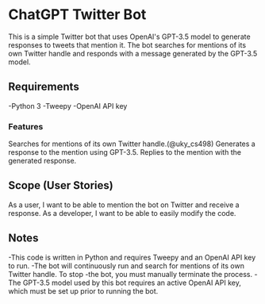 # ChatGPT Twitter Bot

This is a simple Twitter bot that uses OpenAI's GPT-3.5 model to generate responses to tweets that mention it. The bot searches for mentions of its own Twitter handle and responds with a message generated by the GPT-3.5 model.

## Requirements
-Python 3
-Tweepy
-OpenAI API key


### Features
Searches for mentions of its own Twitter handle.(@uky_cs498)
Generates a response to the mention using GPT-3.5.
Replies to the mention with the generated response.

## Scope (User Stories)
As a user, I want to be able to mention the bot on Twitter and receive a response.
As a developer, I want to be able to easily modify the code.

## Notes
-This code is written in Python and requires Tweepy and an OpenAI API key to run.
-The bot will continuously run and search for mentions of its own Twitter handle. To stop -the bot, you must manually terminate the process.
-The GPT-3.5 model used by this bot requires an active OpenAI API key, which must be set   up prior to running the bot.
